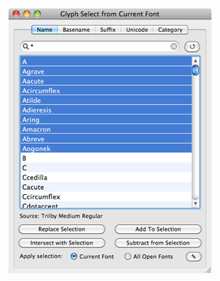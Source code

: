 <img src="https://github.com/FontBureau/fbOpenTools/raw/master/GlyphSelect/GlyphSelect_preview.png" />